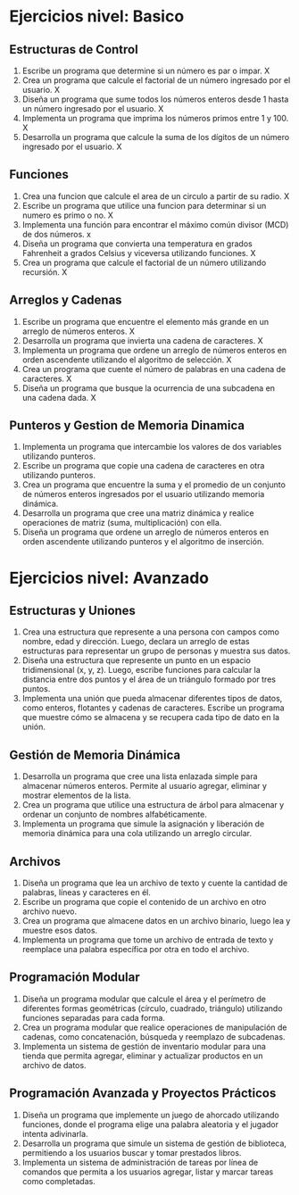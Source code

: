 # Ejercicios nivel: Basico
## Estructuras de Control
1. Escribe un programa que determine si un número es par o impar. X
2. Crea un programa que calcule el factorial de un número ingresado por el usuario. X
3. Diseña un programa que sume todos los números enteros desde 1 hasta un número ingresado por el usuario. X
4. Implementa un programa que imprima los números primos entre 1 y 100. X
5. Desarrolla un programa que calcule la suma de los dígitos de un número ingresado por el usuario. X

## Funciones 
1. Crea una funcion que calcule el area de un circulo a partir de su radio. X
2. Escribe un programa que utilice una funcion para determinar si un numero es primo o no. X
3. Implementa una función para encontrar el máximo común divisor (MCD) de dos números. x
4. Diseña un programa que convierta una temperatura en grados Fahrenheit a grados Celsius y viceversa utilizando funciones. X
5. Crea un programa que calcule el factorial de un número utilizando recursión. X

## Arreglos y Cadenas
1. Escribe un programa que encuentre el elemento más grande en un arreglo de números enteros. X 
2. Desarrolla un programa que invierta una cadena de caracteres. X
3. Implementa un programa que ordene un arreglo de números enteros en orden ascendente utilizando el algoritmo de selección. X
4. Crea un programa que cuente el número de palabras en una cadena de caracteres. X
5. Diseña un programa que busque la ocurrencia de una subcadena en una cadena dada. X

## Punteros y Gestion de Memoria Dinamica
1. Implementa un programa que intercambie los valores de dos variables utilizando punteros.
2. Escribe un programa que copie una cadena de caracteres en otra utilizando punteros.
3. Crea un programa que encuentre la suma y el promedio de un conjunto de números enteros ingresados por el usuario utilizando memoria dinámica.
4. Desarrolla un programa que cree una matriz dinámica y realice operaciones de matriz (suma, multiplicación) con ella.
5. Diseña un programa que ordene un arreglo de números enteros en orden ascendente utilizando punteros y el algoritmo de inserción.

# Ejercicios nivel: Avanzado
## Estructuras y Uniones
1. Crea una estructura que represente a una persona con campos como nombre, edad y dirección. Luego, declara un arreglo de estas estructuras para representar un grupo de personas y muestra sus datos.
2. Diseña una estructura que represente un punto en un espacio tridimensional (x, y, z). Luego, escribe funciones para calcular la distancia entre dos puntos y el área de un triángulo formado por tres puntos.
3. Implementa una unión que pueda almacenar diferentes tipos de datos, como enteros, flotantes y cadenas de caracteres. Escribe un programa que muestre cómo se almacena y se recupera cada tipo de dato en la unión.

## Gestión de Memoria Dinámica
1. Desarrolla un programa que cree una lista enlazada simple para almacenar números enteros. Permite al usuario agregar, eliminar y mostrar elementos de la lista.
2. Crea un programa que utilice una estructura de árbol para almacenar y ordenar un conjunto de nombres alfabéticamente.
3. Implementa un programa que simule la asignación y liberación de memoria dinámica para una cola utilizando un arreglo circular.

## Archivos
1. Diseña un programa que lea un archivo de texto y cuente la cantidad de palabras, líneas y caracteres en él.
2. Escribe un programa que copie el contenido de un archivo en otro archivo nuevo.
3. Crea un programa que almacene datos en un archivo binario, luego lea y muestre esos datos.
4. Implementa un programa que tome un archivo de entrada de texto y reemplace una palabra específica por otra en todo el archivo.

## Programación Modular

1. Diseña un programa modular que calcule el área y el perímetro de diferentes formas geométricas (círculo, cuadrado, triángulo) utilizando funciones separadas para cada forma.
2. Crea un programa modular que realice operaciones de manipulación de cadenas, como concatenación, búsqueda y reemplazo de subcadenas.
3. Implementa un sistema de gestión de inventario modular para una tienda que permita agregar, eliminar y actualizar productos en un archivo de datos.

## Programación Avanzada y Proyectos Prácticos

1. Diseña un programa que implemente un juego de ahorcado utilizando funciones, donde el programa elige una palabra aleatoria y el jugador intenta adivinarla.
2. Desarrolla un programa que simule un sistema de gestión de biblioteca, permitiendo a los usuarios buscar y tomar prestados libros.
3. Implementa un sistema de administración de tareas por línea de comandos que permita a los usuarios agregar, listar y marcar tareas como completadas.